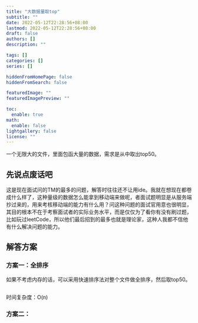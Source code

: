 ```yaml
---
title: "大数据量取top"
subtitle: ""
date: 2022-05-12T22:28:56+08:00
lastmod: 2022-05-12T22:28:56+08:00
draft: false
authors: []
description: ""

tags: []
categories: []
series: []

hiddenFromHomePage: false
hiddenFromSearch: false

featuredImage: ""
featuredImagePreview: ""

toc:
  enable: true
math:
  enable: false
lightgallery: false
license: ""
---
```

一个无限大的文件，里面包函大量的数据，需求是从中取出top50。
<!--more-->

## 先说点废话吧

这是现在面试问的TM的最多的问题，解答时往往还不让用ide。我就在想现在都卷成什么样了，这种量级的数据怎么能拿到移动端来做呢，者面试题明显是从服务端抄过来的，用来考核移动端的能力有什么用？问这种问题的面试官用意也很明显，其目的根本不在于考察面试者的实际业务水平，而是仅仅为了看你有没有刷过题，比如玩过leetCode，所以他们最后招到的最多也就是理论家，这种人我都不信他有什么解决问题的能力。

## 解答方案

### 方案一：全排序

如果不考虑内存的话，可以采用快速排序法对整个文件做全排序，然后取top50。

```java

```

时间复杂度：O(n)

### 方案二：